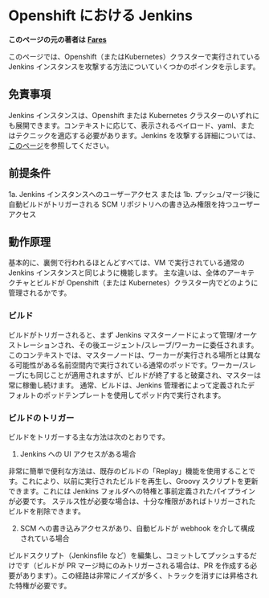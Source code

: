 # Openshift における Jenkins

**このページの元の著者は** [**Fares**](https://www.linkedin.com/in/fares-siala/)

このページでは、Openshift（またはKubernetes）クラスターで実行されている Jenkins インスタンスを攻撃する方法についていくつかのポインタを示します。

## 免責事項

Jenkins インスタンスは、Openshift または Kubernetes クラスターのいずれにも展開できます。コンテキストに応じて、表示されるペイロード、yaml、またはテクニックを適応する必要があります。Jenkins を攻撃する詳細については、[このページ](../../../pentesting-ci-cd/jenkins-security/README.md)を参照してください。

## 前提条件

1a. Jenkins インスタンスへのユーザーアクセス
または
1b. プッシュ/マージ後に自動ビルドがトリガーされる SCM リポジトリへの書き込み権限を持つユーザーアクセス

## 動作原理

基本的に、裏側で行われるほとんどすべては、VM で実行されている通常の Jenkins インスタンスと同じように機能します。
主な違いは、全体のアーキテクチャとビルドが Openshift（または Kubernetes）クラスター内でどのように管理されるかです。

### ビルド

ビルドがトリガーされると、まず Jenkins マスターノードによって管理/オーケストレーションされ、その後エージェント/スレーブ/ワーカーに委任されます。このコンテキストでは、マスターノードは、ワーカーが実行される場所とは異なる可能性がある名前空間内で実行されている通常のポッドです。ワーカー/スレーブにも同じことが適用されますが、ビルドが終了すると破棄され、マスターは常に稼働し続けます。
通常、ビルドは、Jenkins 管理者によって定義されたデフォルトのポッドテンプレートを使用してポッド内で実行されます。

### ビルドのトリガー

ビルドをトリガーする主な方法は次のとおりです。

1. Jenkins への UI アクセスがある場合

非常に簡単で便利な方法は、既存のビルドの「Replay」機能を使用することです。これにより、以前に実行されたビルドを再生し、Groovy スクリプトを更新できます。これには Jenkins フォルダへの特権と事前定義されたパイプラインが必要です。
ステルス性が必要な場合は、十分な権限があればトリガーされたビルドを削除できます。

2. SCM への書き込みアクセスがあり、自動ビルドが webhook を介して構成されている場合

ビルドスクリプト（Jenkinsfile など）を編集し、コミットしてプッシュするだけです（ビルドが PR マージ時にのみトリガーされる場合は、PR を作成する必要があります）。この経路は非常にノイズが多く、トラックを消すには昇格された特権が必要です。
